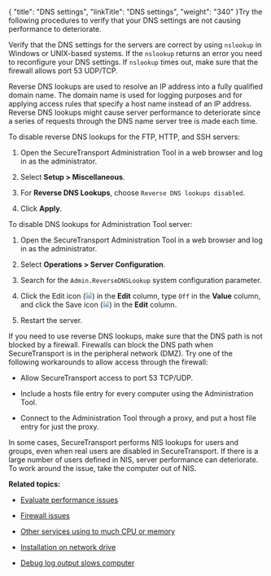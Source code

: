 {
    "title": "DNS settings",
    "linkTitle": "DNS settings",
    "weight": "340"
}Try the following procedures to verify that your DNS settings are not causing performance to deteriorate.



Verify that the DNS settings for the servers are correct by using `nslookup` in Windows or UNIX-based systems. If the `nslookup` returns an error you need to reconfigure your DNS settings. If `nslookup` times out, make sure that the firewall allows port 53 UDP/TCP.



Reverse DNS lookups are used to resolve an IP address into a fully qualified domain name. The domain name is used for logging purposes and for applying access rules that specify a host name instead of an IP address. Reverse DNS lookups might cause server performance to deteriorate since a series of requests through the DNS name server tree is made each time.  

To disable reverse DNS lookups for the FTP, HTTP, and SSH servers:



1.  Open the SecureTransport Administration Tool in a web browser and log in as the administrator.

2.  Select **Setup > Miscellaneous**.

3.  For **Reverse DNS Lookups**, choose `Reverse DNS lookups disabled`.

4.  Click **Apply**.



To disable DNS lookups for Administration Tool server:



1.  Open the SecureTransport Administration Tool in a web browser and log in as the administrator.

2.  Select **Operations > Server Configuration**.

3.  Search for the `Admin.ReverseDNSLookup` system configuration parameter.

4.  Click the Edit icon (![](SaveIcon_13x13.png)) in the **Edit** column, type `Off` in the **Value** column, and click the Save icon (![](SaveIcon_13x13.png)) in the **Edit** column.

5.  Restart the server.



If you need to use reverse DNS lookups, make sure that the DNS path is not blocked by a firewall. Firewalls can block the DNS path when SecureTransport is in the peripheral network (DMZ). Try one of the following workarounds to allow access through the firewall:



-   Allow SecureTransport access to port 53 TCP/UDP.

-   Include a hosts file entry for every computer using the Administration Tool.

-   Connect to the Administration Tool through a proxy, and put a host file entry for just the proxy.



In some cases, SecureTransport performs NIS lookups for users and groups, even when real users are disabled in SecureTransport. If there is a large number of users defined in NIS, server performance can deteriorate. To work around the issue, take the computer out of NIS.



**Related topics:**



-   [Evaluate performance issues](../t_st_evaluate_performance_issues)

-   [Firewall issues](../t_st_firewall_issues)

-   [Other services using to much CPU or memory](../t_st_other_services_using_to_much_cpu_memory)

-   [Installation on network drive](../t_st_installation_on_network_drive)

-   [Debug log output slows computer](../t_st_debug_log_output_slows_computer)

